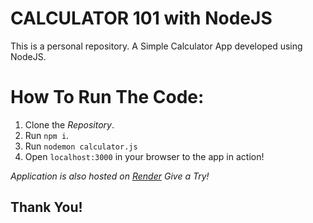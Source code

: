 CALCULATOR 101 with NodeJS
=============================================

This is a personal repository.
A Simple Calculator App developed using NodeJS.


How To Run The Code:
====================
1. Clone the *Repository*.
1. Run `npm i`.
1. Run `nodemon calculator.js`
2. Open `localhost:3000` in your browser to the app in action!

*Application is also hosted on [Render](https://calculator101.onrender.com)*
*Give a Try!*

Thank You!
-----------
